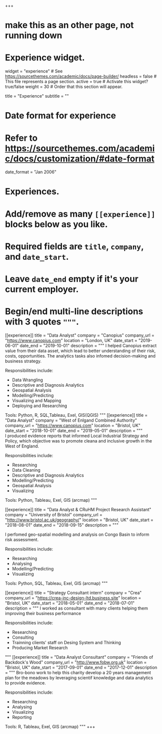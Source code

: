 +++
# make this as an other page, not running down
# Experience widget.
widget = "experience"  # See https://sourcethemes.com/academic/docs/page-builder/
headless = false  # This file represents a page section.
active = true  # Activate this widget? true/false
weight = 30  # Order that this section will appear.



title = "Experience"
subtitle = ""

# Date format for experience
#   Refer to https://sourcethemes.com/academic/docs/customization/#date-format
date_format = "Jan 2006"

# Experiences.
#   Add/remove as many `[[experience]]` blocks below as you like.
#   Required fields are `title`, `company`, and `date_start`.
#   Leave `date_end` empty if it's your current employer.
#   Begin/end multi-line descriptions with 3 quotes `"""`.
[[experience]]
  title = "Data Analyst"
  company = "Canopius"
  company_url = "https://www.canopius.com"
  location = "London, UK"
  date_start = "2019-06-01"
  date_end = "2019-10-01"
  description = """ 
  I helped Canopius extract value from their data asset, which lead to better understanding of their risk, costs, opportunities. The analytics tasks also infomed decision-making and business strategy.
  
  Responsibilities include:
  
  * Data Wrangling 
  * Descriptive and Diagnosis Analytics
  * Geospatial Analysis
  * Modelling/Predicting
  * Visualizing and Mapping
  * Deploying and Researching
  
  Tools: Python, R, SQL,Tableau, Exel, GIS(QGIS)
  """
[[experience]]
  title = "Data Analyst"
  company = "West of Enlgand Combined Authority"
  company_url = "https://www.canopius.com"
  location = "Bristol, UK"
  date_start = "2018-10-01"
  date_end = "2019-05-01"
  description = """  
  I produced evidence reports that informed Local Industrial Strategy and Policy, which objective was to promote cleana and inclusive growth in the West of England.
  
  Responsibilities include:
  
  * Researching
  * Data Cleaning
  * Descriptive and Diagnosis Analytics
  * Modelling/Predicting
  * Geospatial Analysis
  * Visualizing
  
  Tools: Python, Tableau, Exel, GIS (arcmap)
  """
  
[[experience]]
  title = "Data Analyst & CRuHM Project Research Assistant"
  company = "University of Bristol"
  company_url = "http://www.bristol.ac.uk/geography/"
  location = "Bristol, UK"
  date_start = "2018-08-01"
  date_end = "2018-09-15"
  description = """ 
  
  I perfomed geo-spatial modelling and analysis on Congo Basin to inform risk assessment.
  
  Responsibilities include:
  
  * Researching
  * Analysing
  * Modelling/Predicting
  * Visualizing
  
  Tools: Python, SQL, Tableau, Exel, GIS (arcmap)
  """

[[experience]]
  title = "Strategy Consultant intern"
  company = "Crea"
  company_url = "https://crea-inc-design-ltd.business.site"
  location = "Bristol, UK"
  date_start = "2018-05-01"
  date_end = "2018-07-01"
  description = """  I worked as consultant with many clients helping them improving their business performance
  
  Responsibilities include:
  
  * Researching
  * Consulting
  * Trainning clients' staff on Desing System and Thinking 
  * Producing Market Research 
  
  """
[[experience]]
  title = "Data Analyst Consultant"
  company = "Friends of Backdock's Wood"
  company_url = "http://www.fobw.org.uk"
  location = "Bristol, UK"
  date_start = "2017-09-01"
  date_end = "2017-12-01"
  description = """  Bro-bono work to help this charity develop a 20 years management plan for the meadows by leveraging scientif knowledge and data analytics to provide evidence.
  
  Responsibilities include:
  
  * Researching
  * Analysing
  * Visualizing
  * Reporting
  
  Tools: R, Tableau, Exel, GIS (arcmap)
  """
+++
